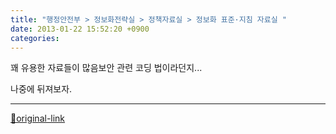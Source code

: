 ```yaml
---
title: "행정안전부 > 정보화전략실 > 정책자료실 > 정보화 표준·지침 자료실 "
date: 2013-01-22 15:52:20 +0900
categories: 
---
```

  

꽤 유용한 자료들이 많음보안 관련 코딩 법이라던지...
  

나중에 뒤져보자.






***
[🔗original-link](http://www.mins01.com/mh/tech/read/817)